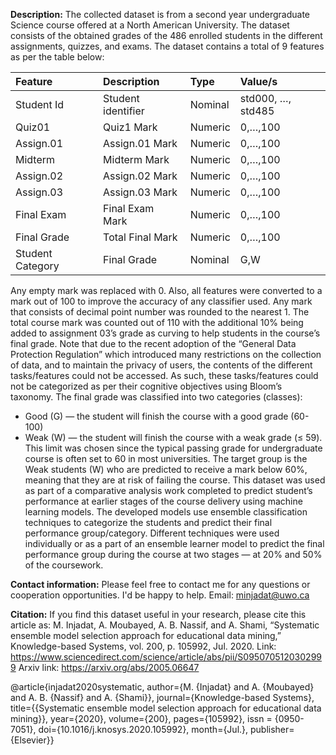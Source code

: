 **Description:**
The collected dataset is from a second year undergraduate Science course offered at a North American University. The dataset consists of the obtained grades of the 486 enrolled students in the different assignments, quizzes, and exams. The dataset contains a total of 9 features as per the table below:

|Feature|	Description|	Type |	Value/s |
|:--- |:--- |:--- |:---|
|Student Id	| Student identifier |	Nominal |	std000, …, std485|
|Quiz01|	Quiz1 Mark	| Numeric |	0,…,100 |
| Assign.01|	Assign.01 Mark|	Numeric|	0,…,100|
|Midterm|	Midterm Mark|	Numeric|	0,…,100|
|Assign.02|	Assign.02 Mark|	Numeric|	0,…,100|
|Assign.03|	Assign.03 Mark|	Numeric|	0,…,100|
|Final Exam|	Final Exam Mark|	Numeric|	0,…,100|
|Final Grade|	Total Final Mark|	Numeric|	0,…,100|
|Student Category|	Final Grade|	Nominal|	G,W|

Any empty mark was replaced with 0. Also, all features were converted to a mark out of 100 to improve the accuracy of any classifier used. Any mark that consists of decimal point number was rounded to the nearest 1. The total course mark was counted out of 110 with the additional 10% being added to assignment 03’s grade as curving to help students in the course’s final grade. Note that due to the recent adoption of the “General Data Protection Regulation” which introduced many restrictions on the collection of data, and to maintain the privacy of users, the contents of the different tasks/features could not be accessed. As such, these tasks/features could not be categorized as per their cognitive objectives using Bloom’s taxonomy. The final grade was classified into two categories (classes):
-	Good (G) — the student will finish the course with a good grade (60-100)
-	Weak (W) — the student will finish the course with a weak grade (≤ 59). This limit was chosen since the typical passing grade for undergraduate course is often set to 60 in most universities.
The target group is the Weak students (W) who are predicted to receive a mark below 60%, meaning that they are at risk of failing the course. This dataset was used as part of a comparative analysis work completed to predict student’s performance at earlier stages of the course delivery using machine learning models. The developed models use ensemble classification techniques to categorize the students and predict their final performance group/category. Different techniques were used individually or as a part of an ensemble learner model to predict the final performance group during the course at two stages — at 20% and 50% of the coursework. 

**Contact information:**
Please feel free to contact me for any questions or cooperation opportunities. I'd be happy to help.
Email: minjadat@uwo.ca

**Citation:**
If you find this dataset useful in your research, please cite this article as:
M. Injadat, A. Moubayed, A. B. Nassif, and A. Shami, “Systematic ensemble model selection approach for educational data mining,” Knowledge-based Systems, vol. 200, p. 105992, Jul. 2020.
Link: https://www.sciencedirect.com/science/article/abs/pii/S0950705120302999
Arxiv link: https://arxiv.org/abs/2005.06647

@article{injadat2020systematic,
   author={M. {Injadat} and A. {Moubayed} and A. B. {Nassif} and A. {Shami}},
   journal={Knowledge-based Systems},
   title={{Systematic ensemble model selection approach for educational data mining}},
   year={2020},
   volume={200},
   pages={105992},
   issn = {0950-7051},
   doi={10.1016/j.knosys.2020.105992},
   month={Jul.}, 
   publisher={Elsevier}}
